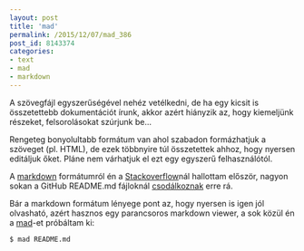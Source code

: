 ```yaml
---
layout: post
title: 'mad'
permalink: /2015/12/07/mad_386
post_id: 8143374
categories: 
- text
- mad
- markdown
---
```


A szövegfájl egyszerűségével nehéz vetélkedni, de ha egy kicsit is összetettebb dokumentációt írunk, akkor azért hiányzik az, hogy kiemeljünk részeket, felsorolásokat szúrjunk be...

Rengeteg bonyolultabb formátum van ahol szabadon formázhatjuk a szöveget (pl. HTML), de ezek többnyire túl összetettek ahhoz, hogy nyersen editáljuk őket. Pláne nem várhatjuk el ezt egy egyszerű felhasználótól.

A 
[markdown](https://en.wikipedia.org/wiki/Markdown) formátumról én a 
[Stackoverflow](http://stackoverflow.com/editing-help)nál hallottam először, nagyon sokan a GitHub README.md fájloknál 
[csodálkoznak](http://stackoverflow.com/q/8655937/21348) erre rá.

Bár a markdown formátum lényege pont az, hogy nyersen is igen jól olvasható, azért hasznos egy parancsoros markdown viewer, a sok közül én a 
[mad](https://github.com/tj/mad)-et próbáltam ki:

```
$ mad README.md
```